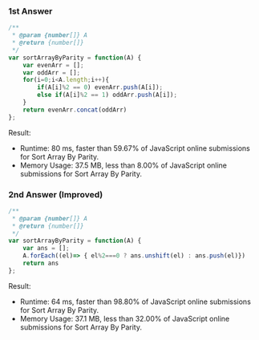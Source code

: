 ### 1st Answer
```javascript
/**
 * @param {number[]} A
 * @return {number[]}
 */
var sortArrayByParity = function(A) {
    var evenArr = [];
    var oddArr = [];
    for(i=0;i<A.length;i++){
        if(A[i]%2 == 0) evenArr.push(A[i]);
        else if(A[i]%2 == 1) oddArr.push(A[i]);
    }
    return evenArr.concat(oddArr)
};
```
Result: 
- Runtime: 80 ms, faster than 59.67% of JavaScript online submissions for Sort Array By Parity.
- Memory Usage: 37.5 MB, less than 8.00% of JavaScript online submissions for Sort Array By Parity.

### 2nd Answer (Improved)
```javascript
/**
 * @param {number[]} A
 * @return {number[]}
 */
var sortArrayByParity = function(A) {
    var ans = [];
    A.forEach((el)=> { el%2===0 ? ans.unshift(el) : ans.push(el)})
    return ans
};
```
Result:
- Runtime: 64 ms, faster than 98.80% of JavaScript online submissions for Sort Array By Parity.
- Memory Usage: 37.1 MB, less than 32.00% of JavaScript online submissions for Sort Array By Parity.
